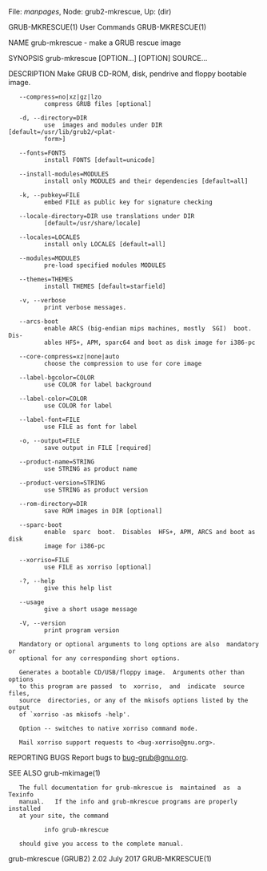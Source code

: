 File: *manpages*,  Node: grub2-mkrescue,  Up: (dir)

GRUB-MKRESCUE(1)                 User Commands                GRUB-MKRESCUE(1)



NAME
       grub-mkrescue - make a GRUB rescue image

SYNOPSIS
       grub-mkrescue [OPTION...] [OPTION] SOURCE...

DESCRIPTION
       Make GRUB CD-ROM, disk, pendrive and floppy bootable image.

       --compress=no|xz|gz|lzo
              compress GRUB files [optional]

       -d, --directory=DIR
              use  images and modules under DIR [default=/usr/lib/grub2/<plat-
              form>]

       --fonts=FONTS
              install FONTS [default=unicode]

       --install-modules=MODULES
              install only MODULES and their dependencies [default=all]

       -k, --pubkey=FILE
              embed FILE as public key for signature checking

       --locale-directory=DIR use translations under DIR
              [default=/usr/share/locale]

       --locales=LOCALES
              install only LOCALES [default=all]

       --modules=MODULES
              pre-load specified modules MODULES

       --themes=THEMES
              install THEMES [default=starfield]

       -v, --verbose
              print verbose messages.

       --arcs-boot
              enable ARCS (big-endian mips machines, mostly  SGI)  boot.  Dis-
              ables HFS+, APM, sparc64 and boot as disk image for i386-pc

       --core-compress=xz|none|auto
              choose the compression to use for core image

       --label-bgcolor=COLOR
              use COLOR for label background

       --label-color=COLOR
              use COLOR for label

       --label-font=FILE
              use FILE as font for label

       -o, --output=FILE
              save output in FILE [required]

       --product-name=STRING
              use STRING as product name

       --product-version=STRING
              use STRING as product version

       --rom-directory=DIR
              save ROM images in DIR [optional]

       --sparc-boot
              enable  sparc  boot.  Disables  HFS+, APM, ARCS and boot as disk
              image for i386-pc

       --xorriso=FILE
              use FILE as xorriso [optional]

       -?, --help
              give this help list

       --usage
              give a short usage message

       -V, --version
              print program version

       Mandatory or optional arguments to long options are also  mandatory  or
       optional for any corresponding short options.

       Generates a bootable CD/USB/floppy image.  Arguments other than options
       to this program are passed  to  xorriso,  and  indicate  source  files,
       source  directories, or any of the mkisofs options listed by the output
       of `xorriso -as mkisofs -help'.

       Option -- switches to native xorriso command mode.

       Mail xorriso support requests to <bug-xorriso@gnu.org>.

REPORTING BUGS
       Report bugs to <bug-grub@gnu.org>.

SEE ALSO
       grub-mkimage(1)

       The full documentation for grub-mkrescue is  maintained  as  a  Texinfo
       manual.   If the info and grub-mkrescue programs are properly installed
       at your site, the command

              info grub-mkrescue

       should give you access to the complete manual.



grub-mkrescue (GRUB2) 2.02         July 2017                  GRUB-MKRESCUE(1)
